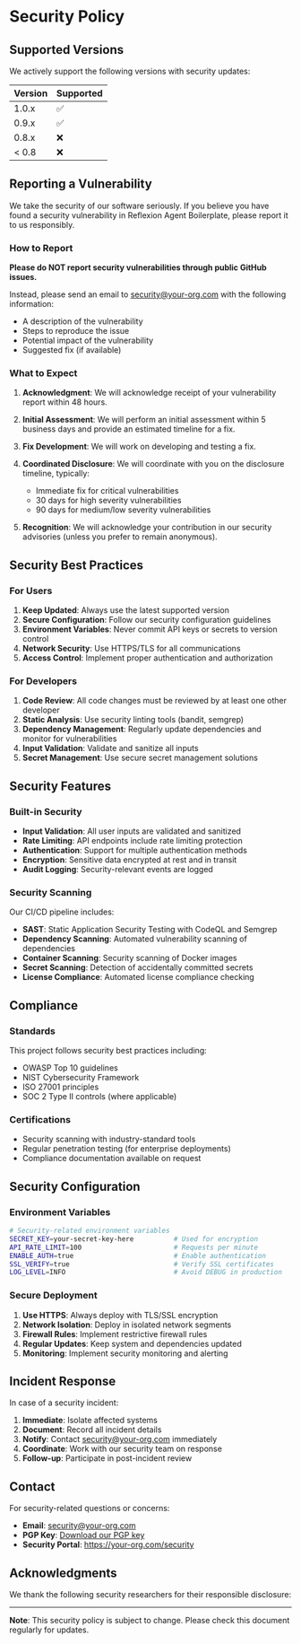 # Security Policy

## Supported Versions

We actively support the following versions with security updates:

| Version | Supported          |
| ------- | ------------------ |
| 1.0.x   | :white_check_mark: |
| 0.9.x   | :white_check_mark: |
| 0.8.x   | :x:                |
| < 0.8   | :x:                |

## Reporting a Vulnerability

We take the security of our software seriously. If you believe you have found a security vulnerability in Reflexion Agent Boilerplate, please report it to us responsibly.

### How to Report

**Please do NOT report security vulnerabilities through public GitHub issues.**

Instead, please send an email to security@your-org.com with the following information:

- A description of the vulnerability
- Steps to reproduce the issue
- Potential impact of the vulnerability
- Suggested fix (if available)

### What to Expect

1. **Acknowledgment**: We will acknowledge receipt of your vulnerability report within 48 hours.

2. **Initial Assessment**: We will perform an initial assessment within 5 business days and provide an estimated timeline for a fix.

3. **Fix Development**: We will work on developing and testing a fix.

4. **Coordinated Disclosure**: We will coordinate with you on the disclosure timeline, typically:
   - Immediate fix for critical vulnerabilities
   - 30 days for high severity vulnerabilities
   - 90 days for medium/low severity vulnerabilities

5. **Recognition**: We will acknowledge your contribution in our security advisories (unless you prefer to remain anonymous).

## Security Best Practices

### For Users

1. **Keep Updated**: Always use the latest supported version
2. **Secure Configuration**: Follow our security configuration guidelines
3. **Environment Variables**: Never commit API keys or secrets to version control
4. **Network Security**: Use HTTPS/TLS for all communications
5. **Access Control**: Implement proper authentication and authorization

### For Developers

1. **Code Review**: All code changes must be reviewed by at least one other developer
2. **Static Analysis**: Use security linting tools (bandit, semgrep)
3. **Dependency Management**: Regularly update dependencies and monitor for vulnerabilities
4. **Input Validation**: Validate and sanitize all inputs
5. **Secret Management**: Use secure secret management solutions

## Security Features

### Built-in Security

- **Input Validation**: All user inputs are validated and sanitized
- **Rate Limiting**: API endpoints include rate limiting protection
- **Authentication**: Support for multiple authentication methods
- **Encryption**: Sensitive data encrypted at rest and in transit
- **Audit Logging**: Security-relevant events are logged

### Security Scanning

Our CI/CD pipeline includes:

- **SAST**: Static Application Security Testing with CodeQL and Semgrep
- **Dependency Scanning**: Automated vulnerability scanning of dependencies
- **Container Scanning**: Security scanning of Docker images
- **Secret Scanning**: Detection of accidentally committed secrets
- **License Compliance**: Automated license compliance checking

## Compliance

### Standards

This project follows security best practices including:

- OWASP Top 10 guidelines
- NIST Cybersecurity Framework
- ISO 27001 principles
- SOC 2 Type II controls (where applicable)

### Certifications

- Security scanning with industry-standard tools
- Regular penetration testing (for enterprise deployments)
- Compliance documentation available on request

## Security Configuration

### Environment Variables

```bash
# Security-related environment variables
SECRET_KEY=your-secret-key-here          # Used for encryption
API_RATE_LIMIT=100                       # Requests per minute
ENABLE_AUTH=true                         # Enable authentication
SSL_VERIFY=true                          # Verify SSL certificates
LOG_LEVEL=INFO                           # Avoid DEBUG in production
```

### Secure Deployment

1. **Use HTTPS**: Always deploy with TLS/SSL encryption
2. **Network Isolation**: Deploy in isolated network segments
3. **Firewall Rules**: Implement restrictive firewall rules
4. **Regular Updates**: Keep system and dependencies updated
5. **Monitoring**: Implement security monitoring and alerting

## Incident Response

In case of a security incident:

1. **Immediate**: Isolate affected systems
2. **Document**: Record all incident details
3. **Notify**: Contact security@your-org.com immediately
4. **Coordinate**: Work with our security team on response
5. **Follow-up**: Participate in post-incident review

## Contact

For security-related questions or concerns:

- **Email**: security@your-org.com
- **PGP Key**: [Download our PGP key](https://your-org.com/security/pgp-key.asc)
- **Security Portal**: https://your-org.com/security

## Acknowledgments

We thank the following security researchers for their responsible disclosure:

<!-- This section will be updated as security reports are received and resolved -->

---

**Note**: This security policy is subject to change. Please check this document regularly for updates.